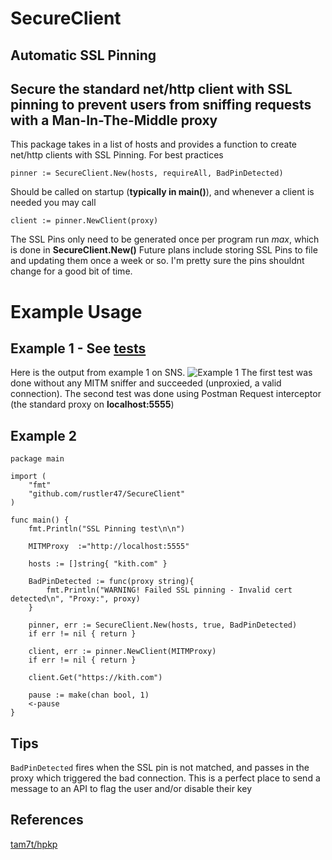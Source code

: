 # SecureClient
 ## Automatic SSL Pinning

 ## Secure the standard net/http client with **SSL pinning** to prevent users from sniffing requests with a **Man-In-The-Middle** proxy
 
This package takes in a list of hosts and provides a function to create net/http clients with SSL Pinning. 
For best practices
```
pinner := SecureClient.New(hosts, requireAll, BadPinDetected)
```
Should be called on startup (**typically in main()**), and whenever a client is needed you may call 
```
client := pinner.NewClient(proxy)
```
The SSL Pins only need to be generated once per program run _max_, which is done in **SecureClient.New()**
Future plans include storing SSL Pins to file and updating them once a week or so. I'm pretty sure the pins shouldnt change for a good bit of time.
 
 
# Example Usage

## Example 1 - See [tests](https://github.com/rustler47/SecureClient/blob/master/testing/compare/main.go)
Here is the output from example 1 on SNS. 
![Example 1](https://i.gyazo.com/9af7c6873edcacf0ec1be343261cf379.png)
The first test was done without any MITM sniffer and succeeded (unproxied, a valid connection).
The second test was done using Postman Request interceptor (the standard proxy on **localhost:5555**)



## Example 2 
```
package main

import (
	"fmt"
	"github.com/rustler47/SecureClient"
)

func main() {
	fmt.Println("SSL Pinning test\n\n")

	MITMProxy  :="http://localhost:5555"

	hosts := []string{ "kith.com" }

	BadPinDetected := func(proxy string){
		fmt.Println("WARNING! Failed SSL pinning - Invalid cert detected\n", "Proxy:", proxy)
	}
	
	pinner, err := SecureClient.New(hosts, true, BadPinDetected)
	if err != nil { return }

	client, err := pinner.NewClient(MITMProxy)
	if err != nil { return }
	
	client.Get("https://kith.com")
	
	pause := make(chan bool, 1)
	<-pause
}
```

## Tips
```BadPinDetected``` fires when the SSL pin is not matched, and passes in the proxy which triggered the bad connection. This is a perfect place to send a message to an API to flag the user and/or disable their key

## References
[tam7t/hpkp](https://github.com/tam7t/hpkp/)
